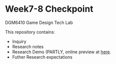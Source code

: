 # Week7-8 Checkpoint

DGM6410 Game Design Tech Lab

This repository contains:


-  Inquiry
-  Research notes
-  Research Demo (PARTLY, online preview at <a href="" target="_blank">here</a>.
-  Futher Research expectations
